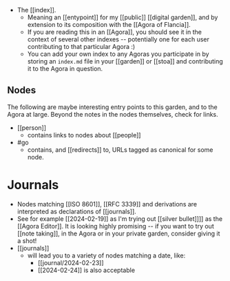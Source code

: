 - The [[index]].
  - Meaning an [[entypoint]] for my [[public]] [[digital garden]], and by extension to its composition with the [[Agora of Flancia]].
  - If you are reading this in an [[Agora]], you should see it in the context of several other indexes -- potentially one for each user contributing to that particular Agora :)
  - You can add your own index to any Agoras you participate in by storing an `index.md` file in your [[garden]] or [[stoa]] and contributing it to the Agora in question.
  
## Nodes
The following are maybe interesting entry points to this garden, and to the Agora at large. Beyond the notes in the nodes themselves, check for links.

  - [[person]]
    - contains links to nodes about [[people]]
  - #go
    - contains, and [[redirects]] to, URLs tagged as canonical for some node.

# Journals
- Nodes matching [[ISO 8601]], [[RFC 3339]] and derivations are interpreted as declarations of [[journals]].
- See for example [[2024-02-19]] as I'm trying out [[silver bullet]]]] as the [[Agora Editor]]. It is looking highly promising -- if you want to try out [[note taking]], in the Agora or in your private garden, consider giving it a shot!
- [[journals]]
  - will lead you to a variety of nodes matching a date, like:
    - [[journal/2024-02-23]]
    - [[2024-02-24]] is also acceptable